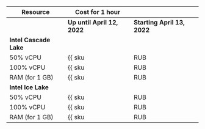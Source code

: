 | Resource | Cost for 1 hour | |
| --------------- | ----------------------------------------------- |---|
| | **Up until April 12, 2022** | **Starting April 13, 2022** |
| **Intel Cascade Lake** | |
| 50% vCPU | {{ sku|RUB|mdb.zk.kafka.v2.cpu.c50|string }} | ₽0.78 |
| 100% vCPU | {{ sku|RUB|mdb.zk.kafka.v2.cpu.c100|string }} | ₽1.21 |
| RAM (for 1 GB) | {{ sku|RUB|mdb.zk.kafka.v2.ram|string }} | ₽0.32 |
| **Intel Ice Lake** | |
| 50% vCPU | {{ sku|RUB|mdb.zk.kafka.v3.cpu.c50|string }} | ₽0.70 |
| 100% vCPU | {{ sku|RUB|mdb.zk.kafka.v3.cpu.c100|string }} | ₽1.09 |
| RAM (for 1 GB) | {{ sku|RUB|mdb.zk.kafka.v3.ram|string }} | ₽0.28 |

